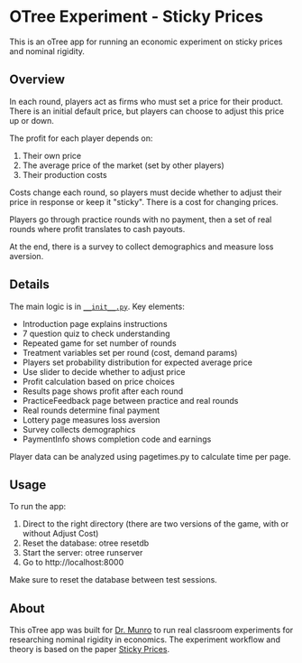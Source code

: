 # OTree Experiment - Sticky Prices

This is an oTree app for running an economic experiment on sticky prices and nominal rigidity.

## Overview

In each round, players act as firms who must set a price for their product. There is an initial default price, but players can choose to adjust this price up or down.

The profit for each player depends on:

1. Their own price
2. The average price of the market (set by other players)
3. Their production costs

Costs change each round, so players must decide whether to adjust their price in response or keep it "sticky". There is a cost for changing prices.

Players go through practice rounds with no payment, then a set of real rounds where profit translates to cash payouts.

At the end, there is a survey to collect demographics and measure loss aversion.

## Details

The main logic is in [`__init__.py`](https://github.com/cjy-2001/sticky-prices/blob/main/sticky_prices_WithCost/__init__.py). Key elements:

- Introduction page explains instructions
- 7 question quiz to check understanding
- Repeated game for set number of rounds
- Treatment variables set per round (cost, demand params)
- Players set probability distribution for expected average price
- Use slider to decide whether to adjust price
- Profit calculation based on price choices
- Results page shows profit after each round
- PracticeFeedback page between practice and real rounds
- Real rounds determine final payment
- Lottery page measures loss aversion
- Survey collects demographics
- PaymentInfo shows completion code and earnings

Player data can be analyzed using pagetimes.py to calculate time per page.

## Usage

To run the app:

1. Direct to the right directory (there are two versions of the game, with or without Adjust Cost)
2. Reset the database: otree resetdb
3. Start the server: otree runserver
4. Go to http://localhost:8000

Make sure to reset the database between test sessions.

## About

This oTree app was built for [Dr. Munro](https://sites.google.com/site/munrodavidr/home) to run real classroom experiments for researching nominal rigidity in economics. The experiment workflow and theory is based on the paper [Sticky Prices](https://www.nber.org/system/files/working_papers/w2327/w2327.pdf).